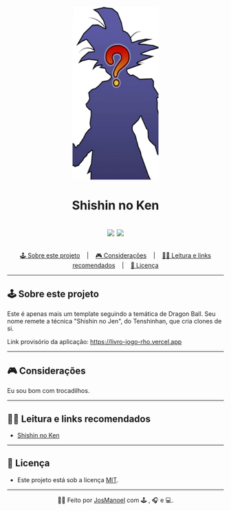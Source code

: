 <div align="center">
  <img src = "https://github.com/Arco-de-Treinamento/.github/blob/main/profile/assets/Character_Selection_2.png" width="200px">
</div>

<h1 align = "center">
  Shishin no Ken
  <p align="center">
    <img src="https://img.shields.io/github/last-commit/Arco-de-Treinamento/Shishin-no-Ken/main">
    <img src="https://img.shields.io/github/license/Arco-de-Treinamento/Shishin-no-Ken">
  </p>
</h1>

<p align ="center">
<a href= "#sobre-este-projeto">🕹️ Sobre este projeto</a> &nbsp;&nbsp;&nbsp;|&nbsp;&nbsp;&nbsp;
<a href="#consideracoes">🎮 Considerações</a> &nbsp;&nbsp;&nbsp;|&nbsp;&nbsp;&nbsp;
<a href="#leitura">🏴‍☠️ Leitura e links recomendados</a> &nbsp;&nbsp;&nbsp;|&nbsp;&nbsp;&nbsp;
<a href="#licenca">📝 Licença</a>
</p>

<hr>

<h2 id = "sobre-este-projeto">🕹️ Sobre este projeto</h2>
Este é apenas mais um template seguindo a temática de Dragon Ball. Seu nome remete a técnica "Shishin no Jen", do Tenshinhan, que cria clones de si.

Link provisório da aplicação: https://livro-jogo-rho.vercel.app

<hr>

<h2 id="consideracoes">🎮 Considerações</h2>
Eu sou bom com trocadilhos.

<hr>

<h2 id="leitura">🏴‍☠️ Leitura e links recomendados</h2>

* [Shishin no Ken](https://dragonball.fandom.com/wiki/Multi-Form)

<hr>

<h2 id="licenca">📝 Licença</h2>

- Este projeto está sob a licença [MIT](https://github.com/Arco-de-Treinamento/Shishin-no-Ken/blob/main/LICENSE).

<hr>

<div align = "center">
  
  👋🏾 Feito por [JosManoel](https://github.com/JosManoel) com 🕹️ , 🎧 e 💻.
</div> 
